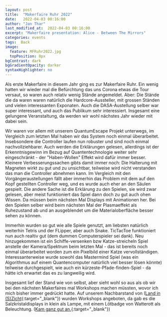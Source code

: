 ```yaml
---
layout: post
title:  "Makerfaire Ruhr 2022"
date:   2022-04-03 00:16:00
author: "Jan Thar"
last_modified_at:  2022-04-03 00:16:00
excerpt: "Makerfaire presentation: Alice - Between The Mirrors"
categories: events
tags:  Back
image:
  feature: MFRuhr2022.jpg
  topPosition: 0px
bgContrast: dark
bgGradientOpacity: darker
syntaxHighlighter: no
---
```

Als erste Makerfaire in diesem Jahr ging es zur Makerfaire Ruhr. Ein wenig hatten wir wieder mal die Befürchtung das uns Corona etwas die Tour versaut, so waren auch relativ wenig Stände angemeldet. Aber: Die Stände die da waren waren natürlich die Hardcore-Aussteller, mit grossen Ständen und vielen interessanten Exponaten. Auch die DASA-Austellung selber war super interessant, und auch das Publikum sehr interessiert. Insgesamt eine gelungene Veranstaltung, da werden wir wohl nächstes Jahr wieder mit dabei sein. 

Wir waren vor allem mit unserem QuantumEscape Projekt unterwegs, im Vergleich zum letzten Mal haben wir das System noch einmal überarbeitet. Insebsondere die Controller laufen nun robuster und sind noch einmal nachvollziehbarer. Auch werden die Erklärungen gelesen, allerdings ist der Erkenntnisgewinn im Bezug auf Quantentechnologie weiter sehr eingeschränkt - der "Haben-Wollen" Effekt wird dafür immer besser. 
Kleinere Verbesserungssachen gibts damit immer noch: Die Halterung mit Magneten wirkt zu gut und zu unsichtbar, teilweise wird nicht verstanden das man die Controller abnehmen kann. 
Im Vergleich mit den Vorgängeraustellungen fällt aber immerhin das Problem mit dem auf den Kopf gestellten Controller weg, und es wurde auch eher an den Säulen gespielt. Die andere Sache ist die Erklärung zu den Spielen, sie wird zwar gelesen, aber meist funktioniert das Spiel dann doch zu gut auch ohen Wissen. Da müssen beim nächsten Mal Displays mit Animationen her.
Bei den Spielen selber wird beim nächsten Mal der Plasmaeffekt als Ruhezustand ab und an ausgeblendet um die Materialoberfläche besser sehen zu können.

Immerhin wurden so gut wie alle Spiele genutzt, am liebsten natürlich weiterhin Tetris und der FLipper, aber auch Snake. TicTacToe funktioniert nun auch realtiv gut (dem dummen Computerspieler sei dank). Neu hinzugekommen ist ein Schiffe-versenken bzw Katze-streicheln Spiel anstelle der Kamera/Spektrum beim letzten Mal - das ist bereits noch einmal überarbeitet worden zum ein Pixelbild einer Katze vervollständigen. 
Interessanterweise wurde sowohl das Mastermind Spiel (was ein Algorithmus auf einem Quantencomputer natürlich viel besser lösen könnte) teilweise durchgespielt, wie auch ein kürzeste-Pfade-finden-Spiel - da hätte ich erwartet das es zu langweilig wird.

Insgesamt lief der Stand wie von selbst, aber sieht wohl so aus als ob wir bei den nächsten Makerfaires mal Workshops machen müssten, wovor ich mich bisher immer gedrückt hatte. Auf unserem Nachbarstand von ([Land in (S)Zicht](https://lag-km.de/projekte/details/land-in-s-zicht){:target="_blank"}) wurden Workshops angeboten, da gab es die Salzkristaldisplays in klein als Lampe, mit einem Lötbadge von Watterott als Beleuchtung. ([Kam ganz gut an.](https://maker-faire.de/news/2022/03/endlich-wieder-maker-faire-ein-besuch-auf-der-maker-faire-ruhr/){:target="_blank"})
